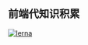 ## 前端代知识积累

[![lerna](https://img.shields.io/badge/maintained%20with-lerna-cc00ff.svg)](https://lerna.js.org/)
